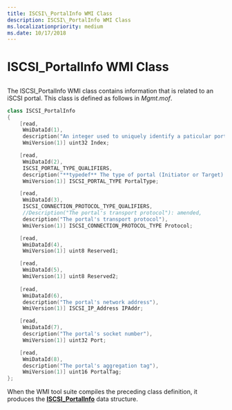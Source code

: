 ```yaml
---
title: ISCSI\_PortalInfo WMI Class
description: ISCSI\_PortalInfo WMI Class
ms.localizationpriority: medium
ms.date: 10/17/2018
---
```


# ISCSI\_PortalInfo WMI Class


## <span id="ddk_iscsi_portalinfo_wmi_class_kr"></span><span id="DDK_ISCSI_PORTALINFO_WMI_CLASS_KR"></span>


The ISCSI\_PortalInfo WMI class contains information that is related to an iSCSI portal. This class is defined as follows in *Mgmt.mof*.

```cpp
class ISCSI_PortalInfo
{
    [read,
     WmiDataId(1),
     description("An integer used to uniquely identify a paticular port"),
     WmiVersion(1)] uint32 Index;

    [read,
     WmiDataId(2),
     ISCSI_PORTAL_TYPE_QUALIFIERS,
     description("**typedef** The type of portal (Initiator or Target) \n"),
     WmiVersion(1)] ISCSI_PORTAL_TYPE PortalType;

    [read,
     WmiDataId(3),
     ISCSI_CONNECTION_PROTOCOL_TYPE_QUALIFIERS,
     //Description("The portal's transport protocol"): amended,
     description("The portal's transport protocol"),
     WmiVersion(1)] ISCSI_CONNECTION_PROTOCOL_TYPE Protocol;

    [read,
     WmiDataId(4),
     WmiVersion(1)] uint8 Reserved1;

    [read,
     WmiDataId(5),
     WmiVersion(1)] uint8 Reserved2;
 
    [read,
     WmiDataId(6),
     description("The portal's network address"),
     WmiVersion(1)] ISCSI_IP_Address IPAddr;

    [read,
     WmiDataId(7),
     description("The portal's socket number"),
     WmiVersion(1)] uint32 Port;

    [read,
     WmiDataId(8),
     description("The portal's aggregation tag"),
     WmiVersion(1)] uint16 PortalTag;
};
```

When the WMI tool suite compiles the preceding class definition, it produces the [**ISCSI\_PortalInfo**](/windows-hardware/drivers/ddi/iscsimgt/ns-iscsimgt-_iscsi_portalinfo) data structure.

 

